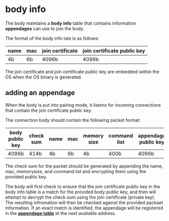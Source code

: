 # body info

The body maintains a **body info** table that contains information **appendages** can use to join the body.

The format of the body info tale is as follows:

| name  | mac   | join certificate  | join certificate public key   |
|-------|-------|-------------------|-------------------------------|
| 4b    | 6b    | 4096b             | 4096b                         |

The join certificate and join certificate public key are embedded within the OS when the OS binary is generated.

## adding an appendage

When the body is put into pairing mode, it listens for incoming connections that contain the join certificate public key.

The connection body should contain the following packet format:

| body public key    | check sum | name  | mac   | memory size   | command list  | appendage public key |
|--------------------|-----------|-------|-------|---------------|---------------|----------------------|
| 4096b              | 414b      | 4b    | 6b    | 4b            | 400b          | 4096b                |

The check sum for the packet should be generated by appending the name, mac, memorysize, and command list and encrypting them using the provided public key.

The body will first check to ensure that the join certificate public key in the body info table is a match for the provided body public key, and then will attempt to decrypt the check sum using the join certificate (private key).  The resulting infromation will then be checked against the provided packaet information.  If an exact match is identified, the appendage will be registered in the **[appendage table](/appendage/appendage-table)** at the next available address.

